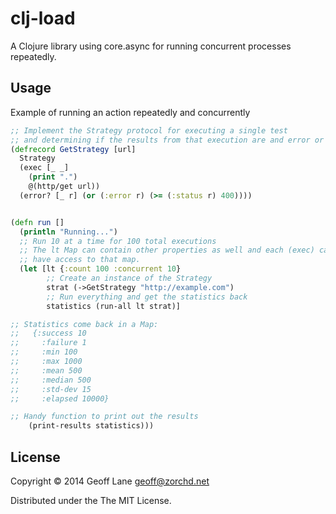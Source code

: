 # clj-load

A Clojure library using core.async for running concurrent processes repeatedly.

## Usage

Example of running an action repeatedly and concurrently

```clojure
;; Implement the Strategy protocol for executing a single test
;; and determining if the results from that execution are and error or not.
(defrecord GetStrategy [url]
  Strategy
  (exec [_ _]
    (print ".")
    @(http/get url))
  (error? [_ r] (or (:error r) (>= (:status r) 400))))


(defn run []
  (println "Running...")
  ;; Run 10 at a time for 100 total executions
  ;; The lt Map can contain other properties as well and each (exec) call will
  ;; have access to that map.
  (let [lt {:count 100 :concurrent 10}
        ;; Create an instance of the Strategy
        strat (->GetStrategy "http://example.com")
        ;; Run everything and get the statistics back
        statistics (run-all lt strat)]

;; Statistics come back in a Map:
;;   {:success 10
;;     :failure 1
;;     :min 100
;;     :max 1000
;;     :mean 500
;;     :median 500
;;     :std-dev 15
;;     :elapsed 10000}

;; Handy function to print out the results
    (print-results statistics)))
```


## License

Copyright © 2014 Geoff Lane <geoff@zorchd.net>

Distributed under the The MIT License.
